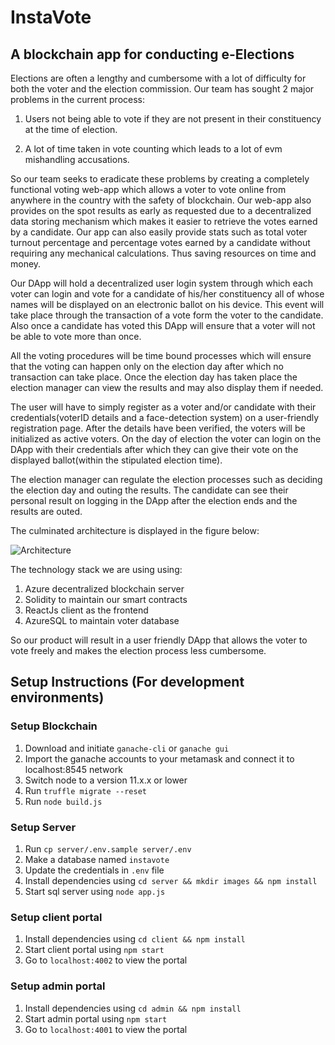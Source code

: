# InstaVote

## A blockchain app for conducting e-Elections

Elections are often a lengthy and cumbersome with a lot of difficulty for both the voter and the election commission. Our team has sought 2 major problems in the current process:

1. Users not being able to vote if they are not present in their constituency at the time of election.

2. A lot of time taken in vote counting which leads to a lot of evm mishandling accusations.

So our team seeks to eradicate these problems by creating a completely functional voting web-app which allows a voter to vote online from anywhere in the country with the safety of blockchain. Our web-app also provides on the spot results as early as requested due to a decentralized data storing mechanism which makes it easier to retrieve the votes earned by a candidate. Our app can also easily provide stats such as total voter turnout percentage and percentage votes earned by a candidate without requiring any mechanical calculations. Thus saving resources on time and money.

Our DApp will hold a decentralized user login system through which each voter can login and vote for a candidate of his/her constituency all of whose names will be displayed on an electronic ballot on his device. This event will take place through the transaction of a vote form the voter to the candidate. Also once a candidate has voted this DApp will ensure that a voter will not be able to vote more than once.

All the voting procedures will be time bound processes which will ensure that the voting can happen only on the election day after which no transaction can take place. Once the election day has taken place the election manager can view the results and may also display them if needed.

The user will have to simply register as a voter and/or candidate with their credentials(voterID details and a face-detection system) on a user-friendly registration page. After the details have been verified, the voters will be initialized as active voters. On the day of election the voter can login on the DApp with their credentials after which they can give their vote on the displayed ballot(within the stipulated election time).

The election manager can regulate the election processes such as deciding the election day and outing the results. The candidate can see their personal result on logging in the DApp after the election ends and the results are outed.

The culminated architecture is displayed in the figure below:

![Architecture](https://i.imgur.com/8NTWzec.png)

The technology stack we are using using:

1. Azure decentralized blockchain server
2. Solidity to maintain our smart contracts
3. ReactJs client as the frontend
4. AzureSQL to maintain voter database

So our product will result in a user friendly DApp that allows the voter to vote freely and makes the election process less cumbersome.

## Setup Instructions (For development environments)

### Setup Blockchain

1. Download and initiate `ganache-cli` or `ganache gui`
2. Import the ganache accounts to your metamask and connect it to localhost:8545 network
3. Switch node to a version 11.x.x or lower
4. Run `truffle migrate --reset`
5. Run `node build.js`

### Setup Server

1. Run `cp server/.env.sample server/.env`
2. Make a database named `instavote`
3. Update the credentials in `.env` file
4. Install dependencies using `cd server && mkdir images && npm install`
5. Start sql server using `node app.js`

### Setup client portal

1. Install dependencies using `cd client && npm install`
2. Start client portal using `npm start`
3. Go to `localhost:4002` to view the portal

### Setup admin portal

1. Install dependencies using `cd admin && npm install`
2. Start admin portal using `npm start`
3. Go to `localhost:4001` to view the portal
